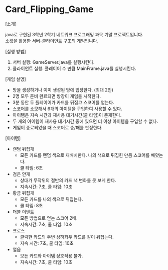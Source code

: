 # Card_Flipping_Game

[소개]

java로 구현된 3학년 2학기 네트워크 프로그래밍 과목 기말 프로젝트입니다.<br>
소켓을 활용한 서버-클라이언트 구조의 게임입니다.



[실행 방법]

1. 서버 실행: GameServer.java를 실행시킨다.
2. 클라이언트 실행: 플레이어 수 만큼 MainFrame.java를 실행시킨다.



[게임 설명]

- 방을 생성하거나 이미 생성된 방에 입장한다. (최대 2인)
- 2명 모두 준비 완료되면 방장이 게임을 시작한다.
- 3분 동안 두 플레이어가 카드를 뒤집고 스코어를 얻는다.
- 스코어를 소모해서 6개의 아이템을 구입하여 사용할 수 있다.
- 아이템은 지속 시간과 재사용 대기시간(쿨 타임)이 존재한다.
- 두 개의 아이템이 재사용 대기시간 중에 있으면 더 이상 아이템을 구입할 수 없다.
- 게임이 종료되었을 때 스코어로 승/패를 판정한다.



[아이템]

- 랜덤 뒤집개
  - 모든 카드를 랜덤 색으로 재배치한다. 나의 색으로 뒤집힌 만큼 스코어를 빼앗는다. 
  - 쿨 타임: 6초
- 검은 안개 
  - 상대가 무작위의 절반의 카드 색 변화를 못 보게 한다. 
  - 지속시간: 7초, 쿨 타임: 10초
- 황금 뒤집개 
  - 모든 카드를 나의 색으로 뒤집는다. 
  - 쿨 타임: 8초
- 더블 이벤트 
  - 모든 방법으로 얻는 스코어 2배. 
  - 지속시간: 7초, 쿨 타임: 10초
- 크로스
  - 클릭한 카드의 주변 상하좌우 카드를 같이 뒤집는다.
  - 지속 시간: 7초, 쿨 타임: 10초
- 얼음
  - 모든 카드와 아이템 상호작용 불가. 
  - 지속시간: 7초, 쿨 타임: 10초

